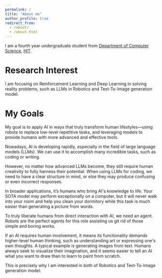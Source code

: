 ```yaml
---
permalink: /
title: "About me"
author_profile: true
redirect_from: 
  - /about/
  - /about.html
---
```


I am a fourth year undergraduate student from [Department of Computer Science](https://computing.hit.edu.cn), [HIT](https://www.hit.edu.cn/).

Research Interest
======
I am focusing on Reinforcement Learning and Deep Learning in solving reality problems, such as LLMs in Robotics and Text-To-Image generation model.

My Goals
======
My goal is to apply AI in ways that truly transform human lifestyles—using robots to replace low-level repetitive tasks, and leveraging models to provide humans with more advanced and effective tools.

Nowadays, AI is developing rapidly, especially in the field of large language models (LLMs). We can use it to accomplish many incredible tasks, such as coding or writing.

However, no matter how advanced LLMs become, they still require human creativity to fully harness their potential. When using LLMs for coding, we need to have a clear structure in mind, or else they may produce confusing or even incorrect responses.

In broader applications, it’s humans who bring AI's knowledge to life. Your SOTA model may perform exceptionally on a computer, but it will never walk into your room and help you clean your dormitory while this task is much easier than generating a picture from words.

To truly liberate humans from direct interaction with AI, we need an agent. Robots are the perfect agents for this role assisting us git rid of those simple and boring works.

If an AI requires human involvement, it means its functionality demands higher-level human thinking, such as understanding art or expressing one's own thoughts. A typical example is generating images from text. Humans always seek to visualize their imagination, and it seems easier to tell an AI what you want to draw than to learn to paint from scratch.

This is precisely why I am interested in both of Robotics and Text-To-Image generation model.

